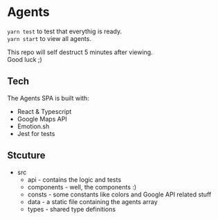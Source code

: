 # Agents

`yarn test` to test that everythig is ready.  
`yarn start` to view all agents. 

This repo will self destruct 5 minutes after viewing.  
Good luck ;)

## Tech

The Agents SPA is built with:

- React & Typescript
- Google Maps API
- Emotion.sh
- Jest for tests

## Stcuture

- src
  - api - contains the logic and tests
  - components - well, the components :)
  - consts - some constants like colors and Google API related stuff
  - data - a static file containing the agents array
  - types - shared type definitions
  